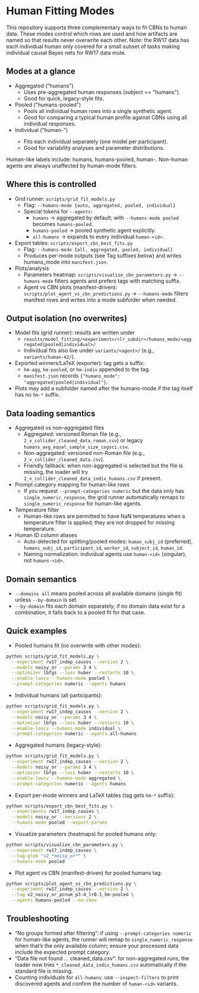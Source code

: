 # Human Fitting Modes

This repository supports three complementary ways to fit CBNs to human data. These modes control which rows are used and how artifacts are named so that results never overwrite each other. Note: the RW17 data has each individual human only covered for a small subset of tasks making individual causal Bayes nets for RW17 data mute.

## Modes at a glance

- Aggregated ("humans")
  - Uses pre-aggregated human responses (subject == "humans").
  - Good for quick, legacy-style fits.
- Pooled ("humans-pooled")
  - Pools all individual human rows into a single synthetic agent.
  - Good for comparing a typical human profile against CBNs using all individual responses.
- Individual ("human-<id>")
  - Fits each individual separately (one model per participant).
  - Good for variability analyses and parameter distributions.

Human-like labels include: humans, humans-pooled, human-<id>. Non-human agents are always unaffected by human-mode filters.

## Where this is controlled

- Grid runner: `scripts/grid_fit_models.py`
  - Flag: `--humans-mode {auto, aggregated, pooled, individual}`
  - Special tokens for `--agents`:
    - `humans` → aggregated by default; with `--humans-mode pooled` becomes `humans-pooled`.
    - `humans-pooled` → pooled synthetic agent explicitly.
    - `all-humans` → expands to every individual `human-<id>`.
- Export tables: `scripts/export_cbn_best_fits.py`
  - Flag: `--humans-mode {all, aggregated, pooled, individual}`
  - Produces per-mode outputs (see Tag suffixes below) and writes humans_mode into `manifest.json`.
- Plots/analysis
  - Parameters heatmap: `scripts/visualize_cbn_parameters.py` → `--humans-mode` filters agents and prefers tags with matching suffix.
  - Agent vs CBN plots (manifest-driven): `scripts/plot_agent_vs_cbn_predictions.py` → `--humans-mode` filters manifest rows and writes into a mode subfolder when needed.

## Output isolation (no overwrites)

- Model fits (grid runner): results are written under
  - `results/model_fitting/<experiment>/<lr_subdir>/humans_mode/<aggregated|pooled|individual>/`
  - Individual fits also live under `variants/<agent>/` (e.g., `variants/human-42/`).
- Exported winners/LaTeX (exporter): tag gets a suffix:
  - `hm-agg`, `hm-pooled`, or `hm-indiv` appended to the tag.
  - `manifest.json` records `{"humans_mode": "aggregated|pooled|individual"}`.
- Plots may add a subfolder named after the humans-mode if the tag itself has no `hm-*` suffix.

## Data loading semantics

- Aggregated vs non-aggregated files
  - Aggregated: versioned Roman file (e.g., `2_v_collider_cleaned_data_roman.csv`) or legacy `humans_avg_equal_sample_size_cogsci.csv`.
  - Non-aggregated: versioned non-Roman file (e.g., `2_v_collider_cleaned_data.csv`).
  - Friendly fallback: when non-aggregated is selected but the file is missing, the loader will try `2_v_collider_cleaned_data_indiv_humans.csv` if present.
- Prompt category mapping for human-like rows
  - If you request `--prompt-categories numeric` but the data only has `single_numeric_response`, the grid runner automatically remaps to `single_numeric_response` for human-like agents.
- Temperature filter
  - Human-like rows are permitted to have NaN temperatures when a temperature filter is applied; they are not dropped for missing temperature.
- Human ID column aliases
  - Auto-detected for splitting/pooled modes: `human_subj_id` (preferred), `humans_subj_id`, `participant_id`, `worker_id`, `subject_id`, `human_id`.
  - Naming normalization: individual agents use `human-<id>` (singular), not `humans-<id>`.

## Domain semantics

- `--domains all` means pooled across all available domains (single fit) unless `--by-domain` is set.
- `--by-domain` fits each domain separately; if no domain data exist for a combination, it falls back to a pooled fit for that case.

## Quick examples

- Pooled humans fit (no overwrite with other modes):

```bash
python scripts/grid_fit_models.py \
  --experiment rw17_indep_causes --version 2 \
  --models noisy_or --params 3 4 \
  --optimizer lbfgs --loss huber --restarts 10 \
  --enable-loocv --humans-mode pooled \
  --prompt-categories numeric --agents humans
```

- Individual humans (all participants):

```bash
python scripts/grid_fit_models.py \
  --experiment rw17_indep_causes --version 2 \
  --models noisy_or --params 3 4 \
  --optimizer lbfgs --loss huber --restarts 10 \
  --enable-loocv --humans-mode individual \
  --prompt-categories numeric --agents all-humans
```

- Aggregated humans (legacy-style):

```bash
python scripts/grid_fit_models.py \
  --experiment rw17_indep_causes --version 2 \
  --models noisy_or --params 3 4 \
  --optimizer lbfgs --loss huber --restarts 10 \
  --enable-loocv --humans-mode aggregated \
  --prompt-categories numeric --agents humans
```

- Export per-mode winners and LaTeX tables (tag gets `hm-*` suffix):

```bash
python scripts/export_cbn_best_fits.py \
  --experiments rw17_indep_causes \
  --models noisy_or --versions 2 \
  --humans-mode pooled --export-params
```

- Visualize parameters (heatmaps) for pooled humans only:

```bash
python scripts/visualize_cbn_parameters.py \
  --experiment rw17_indep_causes \
  --tag-glob "v2_*noisy_or*" \
  --humans-mode pooled
```

- Plot agent vs CBN (manifest-driven) for pooled humans tag:

```bash
python scripts/plot_agent_vs_cbn_predictions.py \
  --experiment rw17_indep_causes --version 2 \
  --tag v2_noisy_or_pcnum_p3-4_lr0.1_hm-pooled \
  --agents humans-pooled --no-show
```

## Troubleshooting

- “No groups formed after filtering”: if using `--prompt-categories numeric` for human-like agents, the runner will remap to `single_numeric_response` when that’s the only available column; ensure your processed data include the expected prompt category.
- “Data file not found … cleaned_data.csv”: for non-aggregated runs, the loader now tries `*_cleaned_data_indiv_humans.csv` automatically if the standard file is missing.
- Counting individuals for `all-humans`: use `--inspect-filters` to print discovered agents and confirm the number of `human-<id>` variants.
